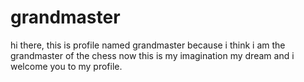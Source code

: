# grandmaster
 hi there, this is profile named grandmaster because i think i am the grandmaster of the chess now this is my imagination my dream and i welcome you to my profile.    
 
